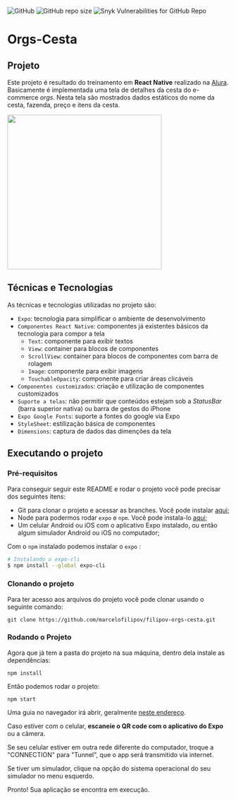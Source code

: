 ![GitHub](https://img.shields.io/github/license/marcelofilipov/filipov-Orgs-Cesta) ![GitHub repo size](https://img.shields.io/github/repo-size/marcelofilipov/filipov-orgs-cesta) ![Snyk Vulnerabilities for GitHub Repo](https://img.shields.io/snyk/vulnerabilities/github/marcelofilipov/filipov-orgs-cesta)

# Orgs-Cesta 
## Projeto
Este projeto é resultado do treinamento em **React Native** realizado na [Alura](https://www.alura.com.br/).
Basicamente é implementada uma tela de detalhes da cesta do e-commerce *orgs*. Nesta tela são mostrados dados estáticos do nome da cesta, fazenda, preço e itens da cesta.

<img src="https://user-images.githubusercontent.com/9091491/123982988-e3ccb700-d999-11eb-880e-872881ee8b10.gif" width="350" />

## Técnicas e Tecnologias

As técnicas e tecnologias utilizadas no projeto são:

- `Expo`: tecnologia para simplificar o ambiente de desenvolvimento
- `Componentes React Native`: componentes já existentes básicos da tecnologia para compor a tela
  - `Text`: componente para exibir textos
  - `View`: container para blocos de componentes
  - `ScrollView`: container para blocos de componentes com barra de rolagem
  - `Image`: componente para exibir imagens
  - `TouchableOpacity`: componente para criar áreas clicáveis
- `Componentes customizados`: criação e utilização de componentes customizados
- `Suporte a telas`: não permitir que conteúdos estejam sob a *StatusBar* (barra superior nativa) ou barra de gestos do iPhone
- `Expo Google Fonts`: suporte a fontes do google via Expo
- `StyleSheet`: estilização básica de componentes
- `Dimensions`: captura de dados das dimenções da tela


## Executando o projeto
### Pré-requisitos
Para conseguir seguir este README e rodar o projeto você pode precisar dos seguintes itens:
- Git para clonar o projeto e acessar as branches. Você pode instalar [aqui](https://git-scm.com/downloads);
- Node para podermos rodar `expo` e `npm`. Você pode instala-lo [aqui](https://nodejs.org/en/);
- Um celular Android ou iOS com o aplicativo Expo instalado, ou então algum simulador Android ou iOS no computador;

Com o `npm` instalado podemos instalar o `expo` :
```bash
# Instalando o expo-cli
$ npm install --global expo-cli
```
### Clonando o projeto
Para ter acesso aos arquivos do projeto você pode clonar usando o seguinte comando:
```
git clone https://github.com/marcelofilipov/filipov-orgs-cesta.git
```
### Rodando o Projeto
Agora que já tem a pasta do projeto na sua máquina, dentro dela instale as dependências:
```
npm install
```
Então podemos rodar o projeto:
```
npm start
```
Uma guia no navegador irá abrir, geralmente [neste endereço](http://localhost:19002/).

Caso estiver com o celular, **escaneie o QR code com o aplicativo do Expo** ou a câmera.

Se seu celular estiver em outra rede diferente do computador, troque a "CONNECTION" para "Tunnel", que o app será transmitido via internet.

Se tiver um simulador, clique na opção do sistema operacional do seu simulador no menu esquerdo.
  
Pronto! Sua aplicação se encontra em execução.
